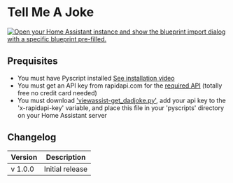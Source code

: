 # Tell Me A Joke

[![Open your Home Assistant instance and show the blueprint import dialog with a specific blueprint pre-filled.](https://my.home-assistant.io/badges/blueprint_import.svg)](https://my.home-assistant.io/redirect/blueprint_import/?blueprint_url=https%3A%2F%2Fraw.githubusercontent.com%2Fdinki%2FView-Assist%2Fmain%2FView_Assist_custom_sentences%2FTell_Me_a_Joke%2Fblueprint-tellmeajoke.yaml)

## Prequisites
* You must have Pyscript installed [See installation video](https://www.youtube.com/watch?v=jpJxZaisbGQ)
* You must get an API key from rapidapi.com for the [required API](https://rapidapi.com/apininjas/api/dad-jokes-by-api-ninjas) (totally free no credit card needed)
* You must download ['viewassist-get_dadjoke.py'](https://github.com/dinki/View-Assist/blob/main/View_Assist_custom_sentences/Tell_Me_a_Joke/viewassist-get_dadjoke.py ), add your api key to the 'x-rapidapi-key' variable, and place this file in your 'pyscripts' directory on your Home Assistant server

## Changelog

| Version | Description |
| ------- | ----------- |
| v 1.0.0 | Initial release |
